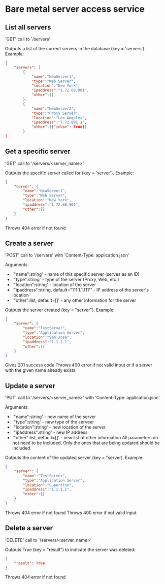 # Bare metal server access service

## List all servers

'GET' call to '/servers'

Outputs a list of the current servers in the database (key = 'servers'). Example:

```json
{
    "servers": [
        {
            "name":"NewServer1",
            "type":"Web Server",
            "location":"New York",
            "ipaddress":"1.72.68.901",
            "other":[]
        },
        {
            "name":"NewServer2",
            "type":"Proxy Server",
            "location":"Los Angeles",
            "ipaddress":"7.72.881.1",
            "other":[{"inUse": True}]
        }
}
```

## Get a specific server

'GET' call to '/servers/<server_name>'

Outputs the specific server called for (key = 'server'). Example:

```json
{
    "server": {
        "name":"NewServer1",
        "type":"Web Server",
        "location":"New York",
        "ipaddress":"1.72.68.901",
        "other":[]
    }
}
```
Throws 404 error if not found

## Create a server

'POST' call to '/servers' with 'Content-Type: application.json'

Arguments:
- '"name":string' - name of this specific server (serves as an ID)
- '"type":string' - type of the server (Proxy, Web, etc.)
- '"location":string' - location of the server
- '"ipaddress":string, default="111.1.1.111"' - IP address of the server's location
- '"other":list, default=[]' - any other information for the server

Outputs the server created (key = "server"). Example:

```json
{
    "server": {
        "name":"TestServer",
        "type":"Application Server",
        "location":"San Jose",
        "ipaddress":"1.1.1.1",
        "other":[]
    }
}
```
Gives 201 success code
Throws 400 error if not valid input or if a server with the given name already exists

## Update a server

'PUT' call to '/servers/<server_name>' with 'Content-Type: application.json'

Arguments:
- '"name":string' - new name of the server
- '"type":string' - new type of the serveer
- '"location":string' - new location of the server
- '"ipaddress":string' - new IP address
- '"other":list, default=[]' - new list of other information
All parameters do not need to be included. Only the ones that are being updated should be included.

Outputs the content of the updated server (key = "server). Example:

```json
{
    "server": {
        "name":"TestServer",
        "type":"Application Server",
        "location":"Cupertino",
        "ipaddress":"1.1.1.1",
        "other":[]
    }
}
```
Throws 404 error if not found
Throws 400 error if not valid input

## Delete a server

'DELETE' call to '/servers/<server_name>'

Outputs True (key = "result") to indicate the server was deleted:

```json
{
    "result": True
}
```
Throws 404 error if not found




